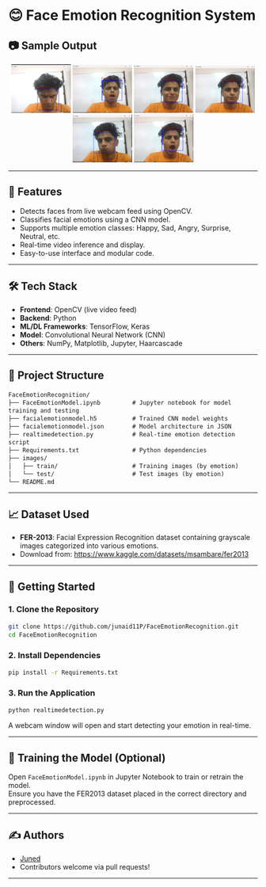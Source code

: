 # 😊 Face Emotion Recognition System

## 📷 Sample Output

<p align="center">
  <img src="Output(Images)/angry.jpeg" alt="Angry" width="120"/>
  <img src="Output(Images)/fear.jpeg" alt="Fear" width="120"/>
  <img src="Output(Images)/happy.jpeg" alt="Happy" width="120"/>
  <img src="Output(Images)/neutral.jpeg" alt="Neutral" width="120"/>
  <img src="Output(Images)/sad.jpeg" alt="Sad" width="120"/>
  <img src="Output(Images)/surprise.jpeg" alt="Surprise" width="120"/>
</p>

---

## 📌 Features

- Detects faces from live webcam feed using OpenCV.
- Classifies facial emotions using a CNN model.
- Supports multiple emotion classes: Happy, Sad, Angry, Surprise, Neutral, etc.
- Real-time video inference and display.
- Easy-to-use interface and modular code.

---

## 🛠️ Tech Stack

- **Frontend**: OpenCV (live video feed)
- **Backend**: Python
- **ML/DL Frameworks**: TensorFlow, Keras
- **Model**: Convolutional Neural Network (CNN)
- **Others**: NumPy, Matplotlib, Jupyter, Haarcascade

---

## 📂 Project Structure

```
FaceEmotionRecognition/
├── FaceEmotionModel.ipynb         # Jupyter notebook for model training and testing
├── facialemotionmodel.h5          # Trained CNN model weights
├── facialemotionmodel.json        # Model architecture in JSON
├── realtimedetection.py           # Real-time emotion detection script
├── Requirements.txt               # Python dependencies
├── images/
│   ├── train/                     # Training images (by emotion)
│   └── test/                      # Test images (by emotion)
└── README.md
```

---

## 📈 Dataset Used

- **FER-2013**: Facial Expression Recognition dataset containing grayscale images categorized into various emotions.
- Download from: https://www.kaggle.com/datasets/msambare/fer2013

---

## 🚀 Getting Started

### 1. Clone the Repository

```bash
git clone https://github.com/junaid11P/FaceEmotionRecognition.git
cd FaceEmotionRecognition
```

### 2. Install Dependencies

```bash
pip install -r Requirements.txt
```

### 3. Run the Application

```bash
python realtimedetection.py
```

A webcam window will open and start detecting your emotion in real-time.

---

## 🧠 Training the Model (Optional)

Open `FaceEmotionModel.ipynb` in Jupyter Notebook to train or retrain the model.  
Ensure you have the FER2013 dataset placed in the correct directory and preprocessed.

---

## ✍️ Authors

* [Juned](https://github.com/junaid11P)
* Contributors welcome via pull requests!

---

